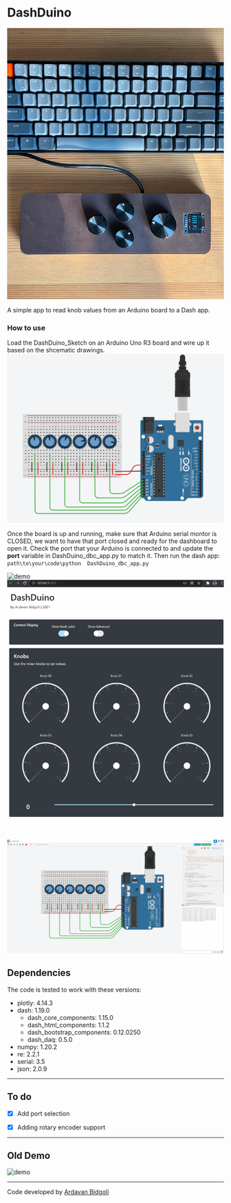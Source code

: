 # DashDuino
![demo](/media/device.JPG)

A simple app to read knob values from an Arduino board to a Dash app.


### How to use

Load the DashDuino_Sketch on an Arduino Uno R3 board and wire up it based on the shcematic drawings. 
![demo](/media/board_small.png)

Once the board is up and running, make sure that Arduino serial montor is CLOSED, we want to have that port closed and ready for the dashboard to open it.
Check the port that your Arduino is connected to and update the **port** variable in DashDuino_dbc_app.py to match it. Then run the dash app:
`path\to\your\code\python  DashDuino_dbc_app.py`

![demo](/media/test_device.gif?raw=true)
![demo](/media/demo_v01.gif?raw=true)
![demo](/media/simulation.gif?raw=true)


## Dependencies

The code is tested to work with these versions:

* plotly: 4.14.3
* dash: 1.19.0
  * dash_core_components: 1.15.0
  * dash_html_components: 1.1.2
  * dash_bootstrap_components: 0.12.0250
  * dash_daq: 0.5.0
* numpy: 1.20.2
* re: 2.2.1
* serial: 3.5
* json: 2.0.9

---

## To do

* [x] Add port selection

* [x] Adding rotary encoder support

---

## Old Demo

![demo](/media/DashDuino_demo.gif?raw=true)

---
Code developed by [Ardavan Bidgoli](ardavan.io)